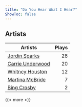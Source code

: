 ```yaml
---
title: "Do You Hear What I Hear?"
ShowToc: false
---
```


## Artists
Artists | Plays 
----- | -----: 
[Jordin Sparks](/artists/jordin-sparks-57699) | 28
[Carrie Underwood](/artists/carrie-underwood-89416) | 20
[Whitney Houston](/artists/whitney-houston-87166) | 12
[Martina McBride](/artists/martina-mcbride-35319) | 7
[Bing Crosby](/artists/bing-crosby-1864) | 2

{{< more >}}